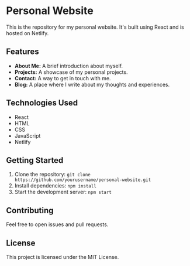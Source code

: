 # Personal Website

This is the repository for my personal website. It's built using React and is hosted on Netlify.

## Features

*   **About Me:** A brief introduction about myself.
*   **Projects:** A showcase of my personal projects.
*   **Contact:** A way to get in touch with me.
* **Blog:** A place where I write about my thoughts and experiences.

## Technologies Used

*   React
*   HTML
*   CSS
*   JavaScript
* Netlify

## Getting Started

1.  Clone the repository: `git clone https://github.com/yourusername/personal-website.git`
2.  Install dependencies: `npm install`
3.  Start the development server: `npm start`

## Contributing

Feel free to open issues and pull requests.

## License

This project is licensed under the MIT License.
